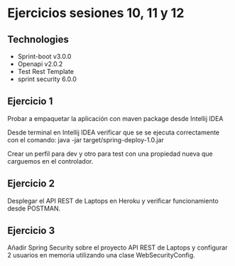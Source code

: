 # Ejercicios sesiones 10, 11 y 12
## Technologies
- Sprint-boot v3.0.0
- Openapi v2.0.2
- Test Rest Template
- sprint security 6.0.0

## Ejercicio 1

Probar a empaquetar la aplicación con maven package desde Intellij IDEA

Desde terminal en Intellij IDEA verificar que se se ejecuta correctamente con el comando: 
java -jar target/spring-deploy-1.0.jar

Crear un perfil para dev y otro para test con una propiedad nueva que carguemos en el controlador.

## Ejercicio 2

Desplegar el API REST de Laptops en Heroku y verificar funcionamiento desde POSTMAN.

## Ejercicio 3

Añadir Spring Security sobre el proyecto API REST de Laptops y configurar 2 usuarios en memoria utilizando una clase WebSecurityConfig.
